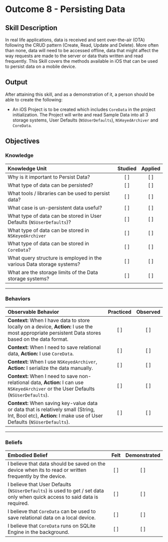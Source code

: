 # Outcome 8 - Persisting Data
## Skill Description

In real life applications, data is received and sent over-the-air (OTA) following the CRUD pattern (Create, Read, Update and Delete). More often than none, data will need to be accessed offline, data that might affect the way requests are made to the server or data thats written and read frequently. This Skill covers the methods available in iOS that can be used to persist data on a mobile device.

## Output
After attaining this skill, and as a demonstration of it, a person should be able to create the following:

- An iOS Project is to be created which includes `CoreData` in the project initialization. The Project will write and read Sample Data into all 3 storage systems, User Defaults (`NSUserDefaults`), `NSKeyedArchiver` and `CoreData`.

## Objectives
### Knowledge

| Knowledge Unit   |      Studied      | Applied |
|:-------------|:------------------:|:--------:|
| Why is it important to Persist Data? | [ ] | [ ] |
| What type of data can be persisted?  | [ ] | [ ] |
| What tools / libraries can be used to persist data? | [ ] | [ ] |
| What case is un-persistent data useful? | [ ] | [ ] |
| What type of data can be stored in User Defaults (`NSUserDefaults`)? | [ ] | [ ] |
| What type of data can be stored in `NSKeyedArchiver` | [ ] | [ ] |
| What type of data can be stored in `CoreData`? | [ ] | [ ] |
| What query structure is employed in the various Data storage systems?  | [ ] | [ ] |
| What are the storage limits of the Data storage systems? | [ ] | [ ] |

-------

### Behaviors

| Observable Behavior   |      Practiced      | Observed |
|:-------------|:------------------:|:--------:|
| **Context:** When I have data to store locally on a device, **Action:** I use the most appropriate persistent Data stores based on the data format. | [ ] | [ ] |
| **Context:** When I need to save relational data, **Action:** I use `CoreData`. | [ ] | [ ] |
| **Context:** When I use `NSKeyedArchiver`, **Action:** I serialize the data manually. | [ ] | [ ] |
| **Context:** When I need to save non-relational data, **Action:** I can use `NSKeyedArchiver` or the User Defaults (`NSUserDefaults`). | [ ] | [ ] |
| **Context:** When saving key-value data or data that is relatively small (String, Int, Bool etc), **Action:** I make use of User Defaults (`NSUserDefaults`). | [ ] | [ ] |

-------

### Beliefs

| Embodied Belief   |      Felt      | Demonstrated |
|:-------------|:------------------:|:--------:|
| I believe that data should be saved on the device when its to read or written frequently by the device. | [ ] | [ ] |
| I believe that User Defaults (`NSUserDefaults`) is used to get / set data only when quick access to said data is required. | [ ] | [ ] |
| I believe that `CoreData` can be used to save relational data on a local device. | [ ] | [ ] |
| I believe that `CoreData` runs on SQLite Engine in the background. | [ ] | [ ] |
